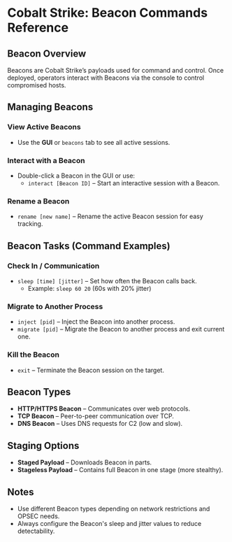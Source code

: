 # Cobalt Strike: Beacon Commands Reference

## Beacon Overview

Beacons are Cobalt Strike’s payloads used for command and control. Once deployed, operators interact with Beacons via the console to control compromised hosts.

## Managing Beacons

### View Active Beacons
- Use the **GUI** or `beacons` tab to see all active sessions.

### Interact with a Beacon
- Double-click a Beacon in the GUI or use:
  - `interact [Beacon ID]` – Start an interactive session with a Beacon.

### Rename a Beacon
- `rename [new name]` – Rename the active Beacon session for easy tracking.

## Beacon Tasks (Command Examples)

### Check In / Communication
- `sleep [time] [jitter]` – Set how often the Beacon calls back.
  - Example: `sleep 60 20` (60s with 20% jitter)

### Migrate to Another Process
- `inject [pid]` – Inject the Beacon into another process.
- `migrate [pid]` – Migrate the Beacon to another process and exit current one.

### Kill the Beacon
- `exit` – Terminate the Beacon session on the target.

## Beacon Types

- **HTTP/HTTPS Beacon** – Communicates over web protocols.
- **TCP Beacon** – Peer-to-peer communication over TCP.
- **DNS Beacon** – Uses DNS requests for C2 (low and slow).

## Staging Options

- **Staged Payload** – Downloads Beacon in parts.
- **Stageless Payload** – Contains full Beacon in one stage (more stealthy).

## Notes
- Use different Beacon types depending on network restrictions and OPSEC needs.
- Always configure the Beacon's sleep and jitter values to reduce detectability.
